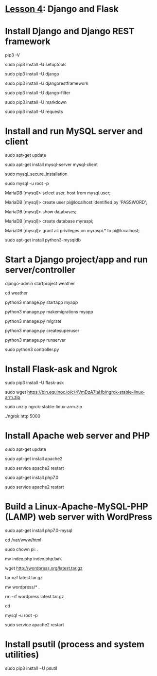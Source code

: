 # <a href="https://goo.gl/bhktY0">Lesson 4</a>: Django and Flask

# Install Django and Django REST framework

pip3 -V

sudo pip3 install -U setuptools

sudo pip3 install -U django

sudo pip3 install -U djangorestframework

sudo pip3 install -U django-filter

sudo pip3 install -U markdown

sudo pip3 install -U requests

# Install and run MySQL server and client

sudo apt-get update

sudo apt-get install mysql-server mysql-client

sudo mysql_secure_installation

sudo mysql -u root -p

MariaDB [mysql]> select user, host from mysql.user;

MariaDB [mysql]> create user pi@localhost identified by 'PASSWORD';

MariaDB [mysql]> show databases;

MariaDB [mysql]> create database myraspi;

MariaDB [mysql]> grant all privileges on myraspi.* to pi@localhost;

sudo apt-get install python3-mysqldb

# Start a Django project/app and run server/controller

django-admin startproject weather

cd weather

python3 manage.py startapp myapp

python3 manage.py makemigrations myapp

python3 manage.py migrate

python3 manage.py createsuperuser

python3 manage.py runserver

sudo python3 controller.py

# Install Flask-ask and Ngrok

sudo pip3 install -U flask-ask

sudo wget https://bin.equinox.io/c/4VmDzA7iaHb/ngrok-stable-linux-arm.zip

sudo unzip ngrok-stable-linux-arm.zip

./ngrok http 5000

# Install Apache web server and PHP

sudo apt-get update

sudo apt-get install apache2

sudo service apache2 restart

sudo apt-get install php7.0

sudo service apache2 restart

# Build a Linux-Apache-MySQL-PHP (LAMP) web server with WordPress 

sudo apt-get install php7.0-mysql

cd /var/www/html

sudo chown pi: .

mv index.php index.php.bak

wget http://wordpress.org/latest.tar.gz

tar xzf latest.tar.gz

mv wordpress/* .

rm -rf wordpress latest.tar.gz

cd

mysql -u root -p

sudo service apache2 restart

# Install psutil (process and system utilities)

sudo pip3 install −U psutil

